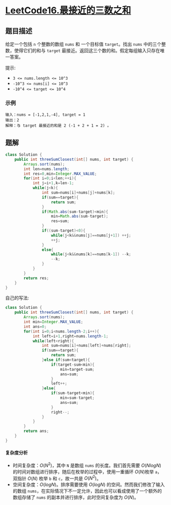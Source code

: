 # [LeetCode16.最接近的三数之和](https://leetcode-cn.com/problems/3sum-closest/)
## 题目描述
给定一个包括 `n` 个整数的数组 `nums` 和 一个目标值 `target`。找出 `nums` 中的三个整数，使得它们的和与 `target` 最接近。返回这三个数的和。假定每组输入只存在唯一答案。

提示:
- `3 <= nums.length <= 10^3`
- `-10^3 <= nums[i] <= 10^3`
- `-10^4 <= target <= 10^4`
### 示例
```
输入：nums = [-1,2,1,-4], target = 1
输出：2
解释：与 target 最接近的和是 2 (-1 + 2 + 1 = 2) 。
```
## 题解
```java
class Solution {
    public int threeSumClosest(int[] nums, int target) {
        Arrays.sort(nums);
        int len=nums.length;
        int res=0,min=Integer.MAX_VALUE;
        for(int i=0;i<len;++i){
            int j=i+1,k=len-1;
            while(j<k){
                int sum=nums[i]+nums[j]+nums[k];
                if(sum==target){
                    return sum;
                }
                if(Math.abs(sum-target)<min){
                    min=Math.abs(sum-target);
                    res=sum;
                }
                if((sum-target)<0){
                    while(j<k&&nums[j]==nums[j+1]) ++j;
                    ++j;
                }
                else{
                    while(j<k&&nums[k]==nums[k-1]) --k;
                    --k;
                }
            }
        }
        return res;
    }
}
```
自己的写法:
```java
class Solution {
    public int threeSumClosest(int[] nums, int target) {
        Arrays.sort(nums);
        int min=Integer.MAX_VALUE;
        int ans=0;
        for(int i=0;i<nums.length-2;i++){
            int left=i+1,right=nums.length-1;
            while(left<right){
                int sum=nums[i]+nums[left]+nums[right];
                if(sum==target){
                    return sum;
                }else if(sum<target){
                    if(target-sum<min){
                        min=target-sum;
                        ans=sum;
                    }
                    left++;
                }else{
                    if(sum-target<min){
                        min=sum-target;
                        ans=sum;
                    }
                    right--;
                }
            }
        }
        return ans;
    }
}
```
#### 复杂度分析
- 时间复杂度：$O(N^2)$，其中 `N` 是数组 `nums` 的长度。我们首先需要 $O(NlogN)$ 的时间对数组进行排序，随后在枚举的过程中，使用一重循环 $O(N)$枚举 `a`，双指针 $O(N)$ 枚举 `b` 和 `c`，故一共是 $O(N^2)$。
- 空间复杂度：$O(logN)$。排序需要使用 $O(logN)$ 的空间。然而我们修改了输入的数组 `nums`，在实际情况下不一定允许，因此也可以看成使用了一个额外的数组存储了 `nums` 的副本并进行排序，此时空间复杂度为 $O(N)$。

